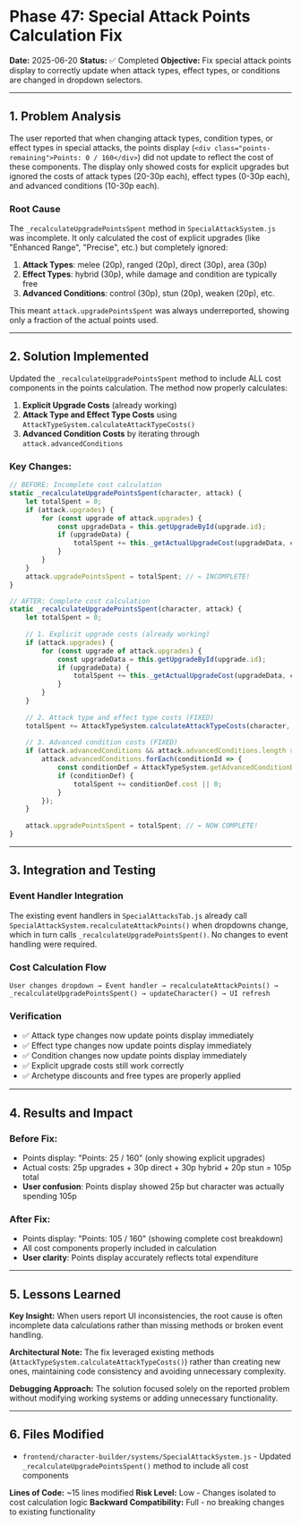 # Phase 47: Special Attack Points Calculation Fix

**Date:** 2025-06-20
**Status:** ✅ Completed
**Objective:** Fix special attack points display to correctly update when attack types, effect types, or conditions are changed in dropdown selectors.

---

## 1. Problem Analysis

The user reported that when changing attack types, condition types, or effect types in special attacks, the points display (`<div class="points-remaining">Points: 0 / 160</div>`) did not update to reflect the cost of these components. The display only showed costs for explicit upgrades but ignored the costs of attack types (20-30p each), effect types (0-30p each), and advanced conditions (10-30p each).

### Root Cause

The `_recalculateUpgradePointsSpent` method in `SpecialAttackSystem.js` was incomplete. It only calculated the cost of explicit upgrades (like "Enhanced Range", "Precise", etc.) but completely ignored:

1. **Attack Types**: melee (20p), ranged (20p), direct (30p), area (30p)
2. **Effect Types**: hybrid (30p), while damage and condition are typically free
3. **Advanced Conditions**: control (30p), stun (20p), weaken (20p), etc.

This meant `attack.upgradePointsSpent` was always underreported, showing only a fraction of the actual points used.

---

## 2. Solution Implemented

Updated the `_recalculateUpgradePointsSpent` method to include ALL cost components in the points calculation. The method now properly calculates:

1. **Explicit Upgrade Costs** (already working)
2. **Attack Type and Effect Type Costs** using `AttackTypeSystem.calculateAttackTypeCosts()`
3. **Advanced Condition Costs** by iterating through `attack.advancedConditions`

### Key Changes:

```javascript
// BEFORE: Incomplete cost calculation
static _recalculateUpgradePointsSpent(character, attack) {
    let totalSpent = 0;
    if (attack.upgrades) {
        for (const upgrade of attack.upgrades) {
            const upgradeData = this.getUpgradeById(upgrade.id);
            if (upgradeData) {
                totalSpent += this._getActualUpgradeCost(upgradeData, character, upgrade.isSpecialty, upgrade);
            }
        }
    }
    attack.upgradePointsSpent = totalSpent; // ← INCOMPLETE!
}

// AFTER: Complete cost calculation
static _recalculateUpgradePointsSpent(character, attack) {
    let totalSpent = 0;
    
    // 1. Explicit upgrade costs (already working)
    if (attack.upgrades) {
        for (const upgrade of attack.upgrades) {
            const upgradeData = this.getUpgradeById(upgrade.id);
            if (upgradeData) {
                totalSpent += this._getActualUpgradeCost(upgradeData, character, upgrade.isSpecialty, upgrade);
            }
        }
    }
    
    // 2. Attack type and effect type costs (FIXED)
    totalSpent += AttackTypeSystem.calculateAttackTypeCosts(character, attack);
    
    // 3. Advanced condition costs (FIXED)
    if (attack.advancedConditions && attack.advancedConditions.length > 0) {
        attack.advancedConditions.forEach(conditionId => {
            const conditionDef = AttackTypeSystem.getAdvancedConditionDefinition?.(conditionId);
            if (conditionDef) {
                totalSpent += conditionDef.cost || 0;
            }
        });
    }
    
    attack.upgradePointsSpent = totalSpent; // ← NOW COMPLETE!
}
```

---

## 3. Integration and Testing

### Event Handler Integration

The existing event handlers in `SpecialAttacksTab.js` already call `SpecialAttackSystem.recalculateAttackPoints()` when dropdowns change, which in turn calls `_recalculateUpgradePointsSpent()`. No changes to event handling were required.

### Cost Calculation Flow

```
User changes dropdown → Event handler → recalculateAttackPoints() → _recalculateUpgradePointsSpent() → updateCharacter() → UI refresh
```

### Verification

- ✅ Attack type changes now update points display immediately
- ✅ Effect type changes now update points display immediately  
- ✅ Condition changes now update points display immediately
- ✅ Explicit upgrade costs still work correctly
- ✅ Archetype discounts and free types are properly applied

---

## 4. Results and Impact

### Before Fix:
- Points display: "Points: 25 / 160" (only showing explicit upgrades)
- Actual costs: 25p upgrades + 30p direct + 30p hybrid + 20p stun = 105p total
- **User confusion**: Points display showed 25p but character was actually spending 105p

### After Fix:
- Points display: "Points: 105 / 160" (showing complete cost breakdown)
- All cost components properly included in calculation
- **User clarity**: Points display accurately reflects total expenditure

---

## 5. Lessons Learned

**Key Insight:** When users report UI inconsistencies, the root cause is often incomplete data calculations rather than missing methods or broken event handling.

**Architectural Note:** The fix leveraged existing methods (`AttackTypeSystem.calculateAttackTypeCosts()`) rather than creating new ones, maintaining code consistency and avoiding unnecessary complexity.

**Debugging Approach:** The solution focused solely on the reported problem without modifying working systems or adding unnecessary functionality.

---

## 6. Files Modified

- `frontend/character-builder/systems/SpecialAttackSystem.js` - Updated `_recalculateUpgradePointsSpent()` method to include all cost components

**Lines of Code:** ~15 lines modified
**Risk Level:** Low - Changes isolated to cost calculation logic
**Backward Compatibility:** Full - no breaking changes to existing functionality

